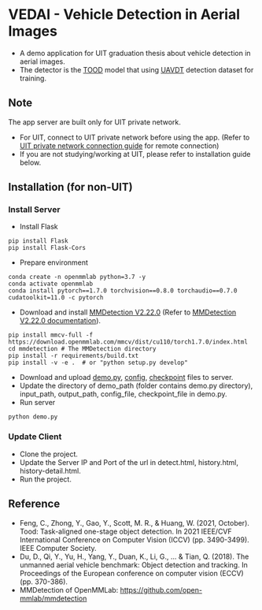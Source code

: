 # VEDAI - Vehicle Detection in Aerial Images
- A demo application for UIT graduation thesis about vehicle detection in aerial images.
- The detector is the [TOOD](https://drive.google.com/drive/folders/1OCSTrmViOpQNXB_DlmqoDTdVtlupLBO5?usp=sharing) model that using [UAVDT](https://sites.google.com/view/grli-uavdt/%E9%A6%96%E9%A1%B5) detection dataset for training.

## Note
The app server are built only for UIT private network.
- For UIT, connect to UIT private network before using the app. (Refer to [UIT private network connection guide](https://phongdl.uit.edu.vn/su-dung-openvpn) for remote connection)
- If you are not studying/working at UIT, please refer to installation guide below.

## Installation (for non-UIT)
### Install Server
- Install Flask
```
pip install Flask
pip install Flask-Cors
```
- Prepare environment
```
conda create -n openmmlab python=3.7 -y
conda activate openmmlab
conda install pytorch==1.7.0 torchvision==0.8.0 torchaudio==0.7.0 cudatoolkit=11.0 -c pytorch
```
- Download and install [MMDetection V2.22.0](https://github.com/open-mmlab/mmdetection/releases/tag/v2.22.0) (Refer to [MMDetection V2.22.0 documentation](https://mmdetection.readthedocs.io/en/v2.22.0/get_started.html#installation)).
```
pip install mmcv-full -f https://download.openmmlab.com/mmcv/dist/cu110/torch1.7.0/index.html
cd mmdetection # The MMDetection directory
pip install -r requirements/build.txt
pip install -v -e .  # or "python setup.py develop"
```
- Download and upload [demo.py](https://drive.google.com/file/d/1k4ahEhTAH0XXiCfdLKFaimQ-LZoBysA0/view?usp=sharing), [config](https://drive.google.com/file/d/1gZHoNqo2q_9AyqI3F6Fj6MQO_ajbuNfK/view?usp=sharing), [checkpoint](https://drive.google.com/file/d/1I7N8BG20jTtyxFaQI5OyYPo_N95aPxKu/view?usp=sharing) files to server.
- Update the directory of demo_path (folder contains demo.py directory), input_path, output_path, config_file, checkpoint_file in demo.py.
- Run server
```
python demo.py
```
### Update Client
- Clone the project.
- Update the Server IP and Port of the url in detect.html, history.html, history-detail.html.
- Run the project.
## Reference
- Feng, C., Zhong, Y., Gao, Y., Scott, M. R., & Huang, W. (2021, October). Tood: Task-aligned one-stage object detection. In 2021 IEEE/CVF International Conference on Computer Vision (ICCV) (pp. 3490-3499). IEEE Computer Society.
- Du, D., Qi, Y., Yu, H., Yang, Y., Duan, K., Li, G., ... & Tian, Q. (2018). The unmanned aerial vehicle benchmark: Object detection and tracking. In Proceedings of the European conference on computer vision (ECCV) (pp. 370-386).
- MMDetection of OpenMMLab: https://github.com/open-mmlab/mmdetection
